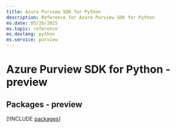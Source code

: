 ```yaml
---
title: Azure Purview SDK for Python
description: Reference for Azure Purview SDK for Python
ms.date: 05/26/2025
ms.topic: reference
ms.devlang: python
ms.service: purview
---
```

# Azure Purview SDK for Python - preview
## Packages - preview
[!INCLUDE [packages](purview-index.md)]